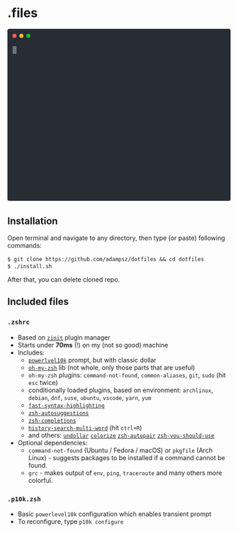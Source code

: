 # .files

<p align="center">
  <img alt="screenshot" src="./images/cast.svg">
</p>

## Installation

Open terminal and navigate to any directory, then type (or paste) following commands:

```shell
$ git clone https://github.com/adampsz/dotfiles && cd dotfiles
$ ./install.sh
```

After that, you can delete cloned repo.

## Included files

### `.zshrc`

- Based on [`zinit`](https://github.com/zdharma/zinit) plugin manager
- Starts under **70ms** (!) on my (not so good) machine
- Includes:
  - [`powerlvel10k`](https://github.com/romkatv/powerlevel10k) prompt, but with classic dollar
  - [`oh-my-zsh`](https://github.com/ohmyzsh/ohmyzsh/) lib (not whole, only those parts that are useful)
  - `oh-my-zsh` plugins:
    `command-not-found`,
    `common-aliases`,
    `git`,
    `sudo` (hit `esc` twice)
  - conditionally loaded plugins, based on environment:
    `archlinux`,
    `debian`,
    `dnf`,
    `suse`,
    `ubuntu`,
    `vscode`,
    `yarn`,
    `yum`
  - [`fast-syntax-highlighting`](https://github.com/zdharma/fast-syntax-highlighting)
  - [`zsh-autosuggestions`](https://github.com/zsh-users/zsh-autosuggestions)
  - [`zsh-completions`](https://github.com/zsh-users/zsh-completions)
  - [`history-search-multi-word`](https://github.com/zdharma/history-search-multi-word) (hit `ctrl+R`)
  - and others:
    [`undollar`](https://github.com/zpm-zsh/undollar)
    [`colorize`](https://github.com/zpm-zsh/colorize)
    [`zsh-autopair`](https://github.com/hlissner/zsh-autopair)
    [`zsh-you-should-use`](https://github.com/MichaelAquilina/zsh-you-should-use)
- Optional dependencies:
  - `command-not-found` (Ubuntu / Fedora / macOS) or `pkgfile` (Arch Linux) - suggests packages to be installed if a command cannot be found.
  - `grc` - makes output of `env`, `ping`, `traceroute` and many others more colorful.

### `.p10k.zsh`

- Basic `powerlevel10k` configuration which enables transient prompt
- To reconfigure, type `p10k configure`
